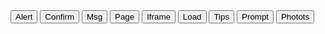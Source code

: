 <div class="layui-btn-container">
  <button type="button" class="layui-btn layui-btn-primary" lay-on="alert">Alert</button>
  <button type="button" class="layui-btn layui-btn-primary" lay-on="confirm">Confirm</button>
  <button type="button" class="layui-btn layui-btn-primary" lay-on="msg">Msg</button>
  <button type="button" class="layui-btn layui-btn-primary" lay-on="page">Page</button>
  <button type="button" class="layui-btn layui-btn-primary" lay-on="iframe">Iframe</button>
  <button type="button" class="layui-btn layui-btn-primary" lay-on="load">Load</button>
  <button type="button" class="layui-btn layui-btn-primary" lay-on="tips">Tips</button>
  <button type="button" class="layui-btn layui-btn-primary" lay-on="prompt">Prompt</button>
  <button type="button" class="layui-btn layui-btn-primary" lay-on="photots">Photots</button>
</div>

<!-- import layui --> 
<script>
layui.use(function(){
  var layer = layui.layer;
  var util = layui.util;

  // 批量事件
  util.on('lay-on', {
    alert: function(){
      layer.alert('对话框内容');
    },
    confirm: function(){
      layer.confirm('一个询问框的示例？', {
        btn: ['确定', '关闭'] //按钮
      }, function(){
        layer.msg('第一个回调', {icon: 1});
      }, function(){
        layer.msg('第二个回调', {
          time: 20000, // 20s 后自动关闭
          btn: ['明白了', '知道了']
        });
      });
    },
    msg: function(){
      layer.msg('一段提示信息');
    },
    page: function(){
      // 页面层
      layer.open({
        type: 1,
        area: ['420px', '240px'], // 宽高
        content: '<div style="padding: 11px;">任意 HTML 内容</div>'
      });
    },
    iframe: function(){
      // iframe 层
      layer.open({
        type: 2,
        title: 'iframe test',
        shadeClose: true,
        shade: 0.8,
        area: ['380px', '80%'],
        content: '/layer/test/1.html' // iframe 的 url
      });
    },
    load: function(){
      var index = layer.load(0, {shade: false});
      setTimeout(function(){
        layer.close(index); // 关闭 loading
      }, 5000);
    },
    tips: function(){
      layer.tips('一个 tips 层', this, {
        tips: 1
      });
    },
    prompt: function(){
      layer.prompt({title: '密令输入框', formType: 1}, function(pass, index){
        layer.close(index);
        layer.prompt({title: '文本输入框', formType: 2}, function(text, index){
          layer.close(index);
          alert('您输入的密令：'+ pass +'；文本：'+ text);
        });
      });
    },
    photots: function(){
      layer.photos({
        photos: {
          "title": "Photos Demo",
          "start": 0,
          "data": [
            {
              "alt": "layer",
              "pid": 1,
              "src": "https://unpkg.com/outeres@0.1.1/demo/layer.png",
            },
            {
              "alt": "壁纸",
              "pid": 3,
              "src": "https://unpkg.com/outeres@0.1.1/demo/000.jpg",
            },
            {
              "alt": "浩瀚宇宙",
              "pid": 5,
              "src": "https://unpkg.com/outeres@0.1.1/demo/outer-space.jpg",
            }
          ]
        }
      });
    }
  });
});
</script>
